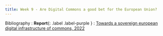 ```yaml
---
title: Week 9 - Are Digital Commons a good bet for the European Union?
---
```



Bibliography
: **Report**{: .label .label-purple }
  : [Towards a sovereign european digital infrastructure of commons, 2022](https://www.diplomatie.gouv.fr/IMG/pdf/report_of_the_european_working_team_on_digital_commons_digital_assembly_june_2022_update_july_2022_cle8ad917.pdf)
